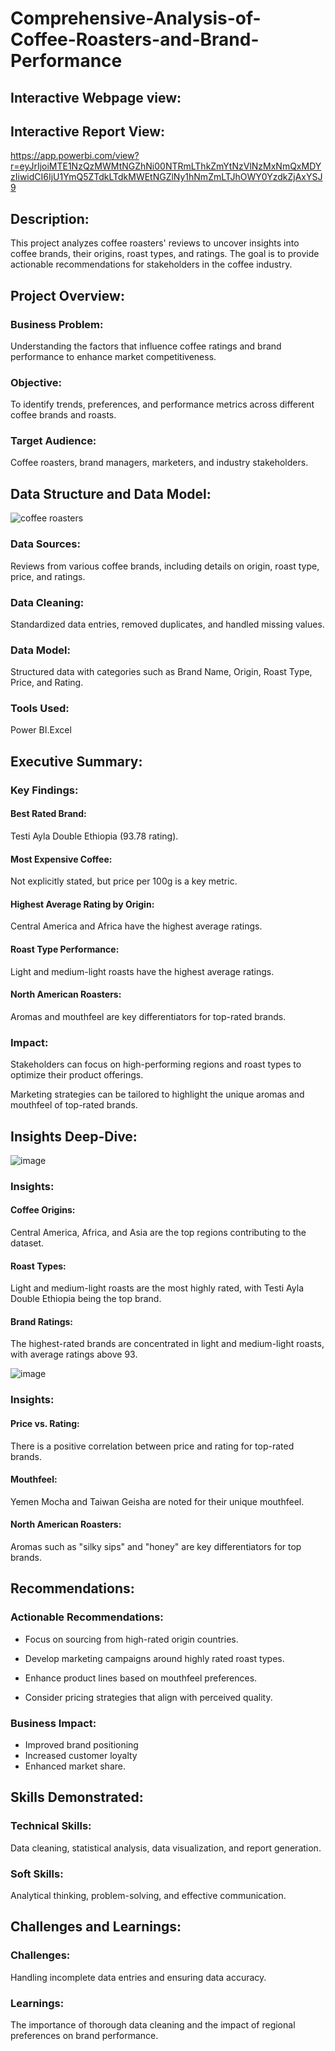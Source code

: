 # Comprehensive-Analysis-of-Coffee-Roasters-and-Brand-Performance
## Interactive Webpage view: 

## Interactive Report View: 
https://app.powerbi.com/view?r=eyJrIjoiMTE1NzQzMWMtNGZhNi00NTRmLThkZmYtNzVlNzMxNmQxMDYzIiwidCI6IjU1YmQ5ZTdkLTdkMWEtNGZlNy1hNmZmLTJhOWY0YzdkZjAxYSJ9
## Description: 
This project analyzes coffee roasters' reviews to uncover insights into coffee brands, their origins, roast types, and ratings. The goal is to provide actionable recommendations for stakeholders in the coffee industry.

## Project Overview:
### Business Problem: 
Understanding the factors that influence coffee ratings and brand performance to enhance market competitiveness.
### Objective:
To identify trends, preferences, and performance metrics across different coffee brands and roasts.
### Target Audience: 
Coffee roasters, brand managers, marketers, and industry stakeholders.

## Data Structure and Data Model:
![coffee roasters](https://github.com/user-attachments/assets/5ab134db-e040-4459-963f-733b432ef782)

### Data Sources:
Reviews from various coffee brands, including details on origin, roast type, price, and ratings.
### Data Cleaning:
Standardized data entries, removed duplicates, and handled missing values.
### Data Model:
Structured data with categories such as Brand Name, Origin, Roast Type, Price, and Rating.
### Tools Used: 
 Power BI.Excel

## Executive Summary:
###  Key Findings:

#### Best Rated Brand: 
Testi Ayla Double Ethiopia (93.78 rating).

#### Most Expensive Coffee: 
Not explicitly stated, but price per 100g is a key metric.

#### Highest Average Rating by Origin: 
Central America and Africa have the highest average ratings.

#### Roast Type Performance:
Light and medium-light roasts have the highest average ratings.

#### North American Roasters:
Aromas and mouthfeel are key differentiators for top-rated brands.

### Impact:

Stakeholders can focus on high-performing regions and roast types to optimize their product offerings.

Marketing strategies can be tailored to highlight the unique aromas and mouthfeel of top-rated brands.

## Insights Deep-Dive:

![image](https://github.com/user-attachments/assets/d97e1ece-e1c7-40b6-937d-a1c88c9b062a)

### Insights:

#### Coffee Origins: 
Central America, Africa, and Asia are the top regions contributing to the dataset.

#### Roast Types: 
Light and medium-light roasts are the most highly rated, with Testi Ayla Double Ethiopia being the top brand.

#### Brand Ratings: 
The highest-rated brands are concentrated in light and medium-light roasts, with average ratings above 93.


![image](https://github.com/user-attachments/assets/c0e3951b-f3bb-44e8-9c5d-475fd0c83df1)

### Insights:

#### Price vs. Rating:
There is a positive correlation between price and rating for top-rated brands.

#### Mouthfeel:
Yemen Mocha and Taiwan Geisha are noted for their unique mouthfeel.

#### North American Roasters: 
Aromas such as "silky sips" and "honey" are key differentiators for top brands.

## Recommendations:
### Actionable Recommendations:

- Focus on sourcing from high-rated origin countries.

- Develop marketing campaigns around highly rated roast types.

- Enhance product lines based on mouthfeel preferences.

- Consider pricing strategies that align with perceived quality.

### Business Impact: 
- Improved brand positioning
- Increased customer loyalty
- Enhanced market share.

## Skills Demonstrated:
### Technical Skills: 
Data cleaning, statistical analysis, data visualization, and report generation.
### Soft Skills:
Analytical thinking, problem-solving, and effective communication.

## Challenges and Learnings:
### Challenges:
Handling incomplete data entries and ensuring data accuracy.
### Learnings: 
The importance of thorough data cleaning and the impact of regional preferences on brand performance.
